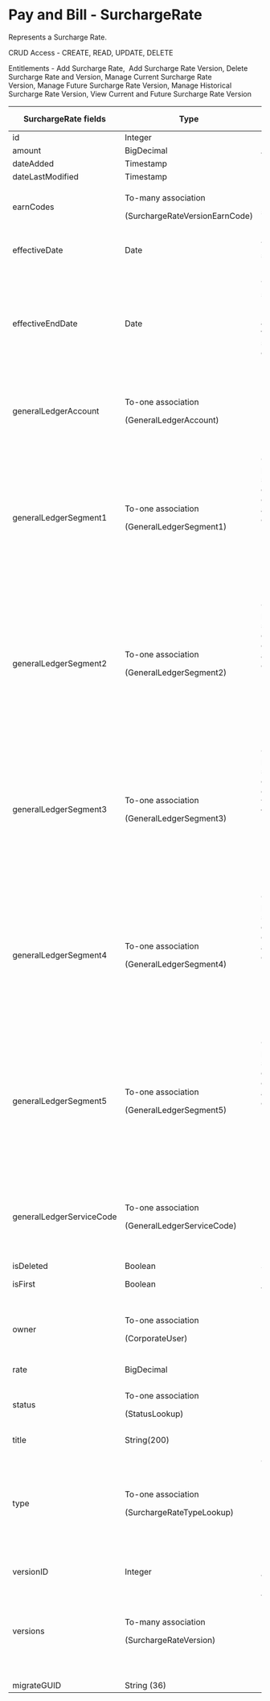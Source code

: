 # Pay and Bill - SurchargeRate

Represents a Surcharge Rate.

CRUD Access - CREATE, READ, UPDATE, DELETE

Entitlements - Add Surcharge Rate,  Add Surcharge Rate Version, Delete Surcharge Rate and Version, Manage Current Surcharge Rate Version, Manage Future Surcharge Rate Version, Manage Historical Surcharge Rate Version, View Current and Future Surcharge Rate Version

<table>
    <colgroup>
        <col width="20%"/>
        <col width="20%"/>
        <col width="20%"/>
        <col width="20%"/>
        <col width="20%"/>
    </colgroup>
    <thead>
        <tr class="header">
            <th>SurchargeRate fields</th>
            <th>Type</th>
            <th>Description</th>
            <th>Not null</th>
            <th>Read-only</th>
        </tr>
    </thead>
    <tbody>
        <tr class="odd">
            <td>id</td>
            <td>Integer</td>
            <td>Unique Identifier for this entity.</td>
            <td>X</td>
            <td>X</td>
        </tr>
        <tr class="even">
            <td>amount</td>
            <td>BigDecimal</td>
            <td>Amount of surcharge.</td>
            <td><br/></td>
            <td><br/></td>
        </tr>
        <tr class="odd">
            <td>dateAdded</td>
            <td>Timestamp</td>
            <td>Date the entity was added.</td>
            <td>X</td>
            <td>X</td>
        </tr>
        <tr class="even">
            <td>dateLastModified</td>
            <td>Timestamp</td>
            <td>Date last modified.</td>
            <td>X</td>
            <td>X</td>
        </tr>
        <tr class="odd">
            <td>earnCodes</td>
            <td><p>To-many association</p>
                <p>(SurchargeRateVersionEarnCode)</p></td>
            <td>Earn codes tied to this surcharge rate.</td>
            <td><br/></td>
            <td><br/></td>
        </tr>
        <tr class="even">
            <td>effectiveDate</td>
            <td>Date</td>
            <td><p>The earliest date that this surcharge should apply to.</p></td>
            <td>X</td>
            <td>X</td>
        </tr>
        <tr class="odd">
            <td>effectiveEndDate</td>
            <td>Date</td>
            <td><p>The latest date that this <span>surcharge</span> should apply to.</p>
                <p>Updated by a stored proc when a new <span>surcharge</span> is added to be the day before the new <span>surcharge's</span>
                    effective date, otherwise it defaults to the year 2999.</p></td>
            <td><br/></td>
            <td>X</td>
        </tr>
        <tr class="even">
            <td>generalLedgerAccount</td>
            <td><p>To-one association</p>
                <p><span>(GeneralLedgerAccount)</span>
                </p></td>
            <td><p>Default fields:</p>
                <ul>
                    <li>id</li>
                    <li>externalAccountNumber</li>
                    <li>externalAccountName</li>
                </ul>
            </td>
            <td><br/></td>
            <td><br/></td>
        </tr>
        <tr class="odd">
            <td>generalLedgerSegment1</td>
            <td><p>To-one association</p>
                <p><span>(GeneralLedgerSegment1)</span>
                </p></td>
            <td><p>General Ledger Segments are part of the Chart of Accounts structure. By default generalLedgerSegment1 is configured as Class, which allows users to specify the type of the ledger.</p>
                <p>Default fields:</p>
                <ul>
                    <li>id</li>
                    <li>externalSegmentNumber</li>
                    <li>externalSegmentName</li>
                </ul>
            </td>
            <td><br/></td>
            <td><br/></td>
        </tr>
        <tr class="even">
            <td>generalLedgerSegment2</td>
            <td><p>To-one association</p>
                <p><span>(GeneralLedgerSegment2)</span>
                </p></td>
            <td><p>General Ledger Segments are part of the Chart of Accounts structure. By default generalLedgerSegment2 is configured as Division, which allows users to specify the type of the ledger.</p>
                <p>Default fields:</p>
                <ul>
                    <li>id</li>
                    <li>externalSegmentNumber</li>
                    <li>externalSegmentName</li>
                </ul>
            </td>
            <td><br/></td>
            <td><br/></td>
        </tr>
        <tr class="odd">
            <td>generalLedgerSegment3</td>
            <td><p>To-one association</p>
                <p><span>(GeneralLedgerSegment3)</span>
                </p></td>
            <td><p>General Ledger Segments are part of the Chart of Accounts structure. By default generalLedgerSegment3 is configured as Department, which allows users to specify the type of the ledger.</p>
                <p>Default fields:</p>
                <ul>
                    <li>id</li>
                    <li>externalSegmentNumber</li>
                    <li>externalSegmentName</li>
                </ul>
            </td>
            <td><br/></td>
            <td><br/></td>
        </tr>
        <tr class="even">
            <td>generalLedgerSegment4</td>
            <td><p>To-one association</p>
                <p><span>(GeneralLedgerSegment4)</span>
                </p></td>
            <td><p>General Ledger Segments are part of the Chart of Accounts structure. By default generalLedgerSegment4 is configured as Country, which allows users to specify the type of the ledger.</p>
                <p>Default fields:</p>
                <ul>
                    <li>id</li>
                    <li>externalSegmentNumber</li>
                    <li>externalSegmentName</li>
                </ul>
            </td>
            <td><br/></td>
            <td><br/></td>
        </tr>
        <tr class="odd">
            <td>generalLedgerSegment5</td>
            <td><p>To-one association</p>
                <p><span>(GeneralLedgerSegment5)</span>
                </p></td>
            <td><p>General Ledger Segments are part of the Chart of Accounts structure. By default generalLedgerSegment5 is configured as Location, which allows users to specify the type of the ledger.</p>
                <p>Default fields:</p>
                <ul>
                    <li>id</li>
                    <li>externalSegmentNumber</li>
                    <li>externalSegmentName</li>
                </ul>
            </td>
            <td><br/></td>
            <td><br/></td>
        </tr>
        <tr class="even">
            <td>generalLedgerServiceCode</td>
            <td><p>To-one association</p>
                <p>(GeneralLedgerServiceCode)</p></td>
            <td><p>Product/Service Code.</p>
                <p>Default fields:</p>
                <ul>
                    <li>id</li>
                    <li>externalServiceCodeNumber</li>
                    <li>externalServiceCodeName</li>
                </ul>
            </td>
            <td><br/></td>
            <td><br/></td>
        </tr>
        <tr class="odd">
            <td>isDeleted</td>
            <td>Boolean</td>
            <td>Soft deleted flag.</td>
            <td><br/></td>
            <td>X</td>
        </tr>
        <tr class="even">
            <td>isFirst</td>
            <td>Boolean</td>
            <td>Indicates if this is the first version.</td>
            <td><br/></td>
            <td>X</td>
        </tr>
        <tr class="odd">
            <td>owner</td>
            <td><p>To-one association</p>
                <p>(CorporateUser)</p></td>
            <td><p>Default fields:</p>
                <ul>
                    <li>id</li>
                    <li>firstName</li>
                    <li>lastName</li>
                </ul>
            </td>
            <td><br/></td>
            <td>X</td>
        </tr>
        <tr class="even">
            <td>rate</td>
            <td>BigDecimal</td>
            <td><br/></td>
            <td>X</td>
            <td><br/></td>
        </tr>
        <tr class="odd">
            <td>status</td>
            <td><p>To-one association</p>
                <p>(StatusLookup)
                </p></td>
            <td><p>Default fields:</p>
                <ul>
                    <li>id</li>
                    <li>label</li>
                </ul>
            </td>
            <td>X</td>
            <td><br/></td>
        </tr>
        <tr class="even">
            <td>title</td>
            <td>String(200)</td>
            <td><br/></td>
            <td>X</td>
            <td><br/></td>
        </tr>
        <tr class="odd">
            <td>type</td>
            <td><p>To-one association</p>
                <p>(SurchargeRateTypeLookup)</p></td>
            <td>
                <p>Options are:</p>
                <ol>
                    <li>$ / Unit of Measure</li>
                    <li>Percentage</li>
                    <li>Legacy surcharge</li>
                </ol>
                <p>Default fields:</p>
                <ul>
                    <li>id</li>
                    <li>label</li>
                </ul>
            </td>
            <td>X</td>
            <td><br/></td>
        </tr>
        <tr class="even">
            <td>versionID</td>
            <td>Integer</td>
            <td>Unique Identifier for the current version.</td>
            <td><br/></td>
            <td>X</td>
        </tr>
        <tr class="odd">
            <td>versions</td>
            <td><p>To-many association</p>
                <p>(SurchargeRateVersion)</p></td>
            <td><p>Versions.</p>
                <p>Default fields:</p>
                <ul>
                    <li>id</li>
                    <li>effectiveDate</li>
                    <li>effectiveEndDate</li>
                    <li>title</li>
                </ul>
            </td>
            <td><br/></td>
            <td>X</td>
        </tr>
        <tr class="even">
            <td>migrateGUID</td>
            <td>String (36)</td>
            <td></td>
            <td><br/></td>
            <td></td>
        </tr>
    </tbody>
</table>
